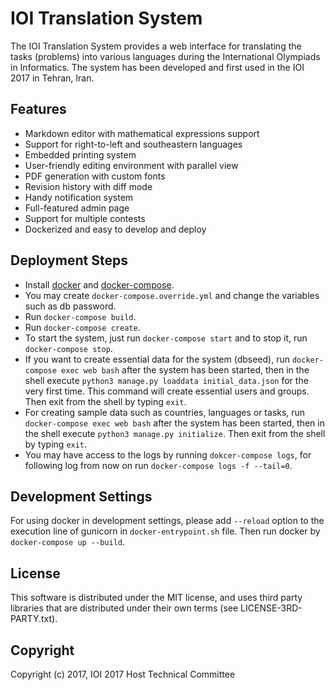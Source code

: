 IOI Translation System
======================

The IOI Translation System provides a web interface for translating the tasks (problems)
into various languages during the International Olympiads in Informatics.
The system has been developed and first used in the IOI 2017 in Tehran, Iran.

Features
--------

* Markdown editor with mathematical expressions support
* Support for right-to-left and southeastern languages
* Embedded printing system
* User-friendly editing environment with parallel view
* PDF generation with custom fonts
* Revision history with diff mode
* Handy notification system
* Full-featured admin page
* Support for multiple contests
* Dockerized and easy to develop and deploy


Deployment Steps
----------------

* Install [docker](https://docs.docker.com/engine/installation/) and
[docker-compose](https://docs.docker.com/compose/install/).
* You may create `docker-compose.override.yml` and change the variables such as db password.
* Run `docker-compose build`.
* Run `docker-compose create`.
* To start the system, just run `docker-compose start` and to stop it, run `docker-compose stop`.
* If you want to create essential data for the system (dbseed),
  run `docker-compose exec web bash` after the system has been started,
  then in the shell execute `python3 manage.py loaddata initial_data.json`
  for the very first time. This command will create essential users and groups.
  Then exit from the shell by typing `exit`.
* For creating sample data such as countries, languages or tasks,
  run `docker-compose exec web bash` after the system has been started,
  then in the shell execute `python3 manage.py initialize`.
  Then exit from the shell by typing `exit`.
* You may have access to the logs by running `dokcer-compose logs`,
  for following log from now on run `docker-compose logs -f --tail=0`.

Development Settings
--------------------

For using docker in development settings, please add `--reload` option
to the execution line of gunicorn in `docker-entrypoint.sh` file.
Then run docker by `docker-compose up --build`.

License
-------
This software is distributed under the MIT license,
and uses third party libraries that are distributed under their own terms
(see LICENSE-3RD-PARTY.txt).

Copyright
---------
Copyright (c) 2017, IOI 2017 Host Technical Committee
